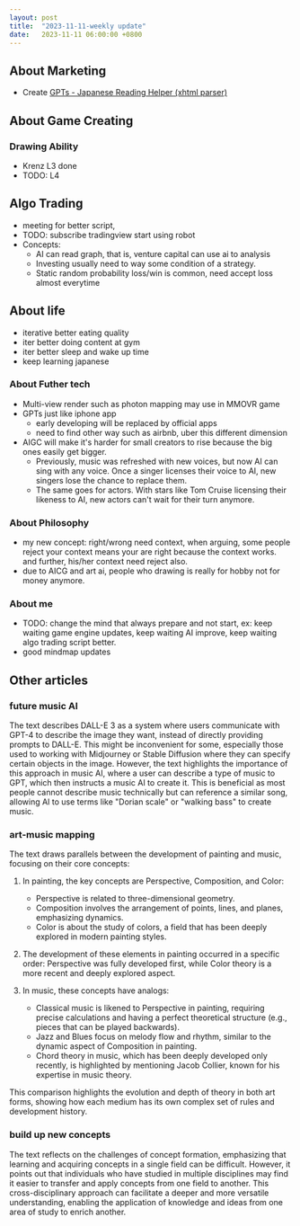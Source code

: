```yaml
---
layout: post
title:  "2023-11-11-weekly update"
date:   2023-11-11 06:00:00 +0800
---
```



## About Marketing
* Create [GPTs - Japanese Reading Helper (xhtml parser)](https://www.youtube.com/watch?v=fFtNaplHDfs)

## About Game Creating

### Drawing Ability
* Krenz L3 done
* TODO: L4

## Algo Trading
* meeting for better script,
* TODO: subscribe tradingview start using robot
* Concepts:
  * AI can read graph, that is, venture capital can use ai to analysis
  * Investing usually need to way some condition of a strategy.
  * Static random probability loss/win is common, need accept loss almost everytime

## About life
* iterative better eating quality
* iter better doing content at gym
* iter better sleep and wake up time
* keep learning japanese

### About Futher tech
* Multi-view render such as photon mapping may use in MMOVR game
* GPTs just like iphone app
  * early developing will be replaced by official apps
  * need to find other way such as airbnb, uber this different dimension
* AIGC will make it's harder for small creators to rise because the big ones easily get bigger. 
  * Previously, music was refreshed with new voices, but now AI can sing with any voice. Once a singer licenses their voice to AI, new singers lose the chance to replace them.
  * The same goes for actors. With stars like Tom Cruise licensing their likeness to AI, new actors can't wait for their turn anymore.

### About Philosophy
* my new concept: right/wrong need context, when arguing, some people reject your context means your are right because the context works. and further, his/her context need reject also.
* due to AICG and art ai, people who drawing is really for hobby not for money anymore.

### About me
* TODO: change the mind that always prepare and not start, ex: keep waiting game engine updates, keep waiting AI improve, keep waiting algo trading script better.
* good mindmap updates

## Other articles

### future music AI
The text describes DALL-E 3 as a system where users communicate with GPT-4 to describe the image they want, instead of directly providing prompts to DALL-E. This might be inconvenient for some, especially those used to working with Midjourney or Stable Diffusion where they can specify certain objects in the image. However, the text highlights the importance of this approach in music AI, where a user can describe a type of music to GPT, which then instructs a music AI to create it. This is beneficial as most people cannot describe music technically but can reference a similar song, allowing AI to use terms like "Dorian scale" or "walking bass" to create music.

### art-music mapping

The text draws parallels between the development of painting and music, focusing on their core concepts:

1.  In painting, the key concepts are Perspective, Composition, and Color:
    
    *   Perspective is related to three-dimensional geometry.
    *   Composition involves the arrangement of points, lines, and planes, emphasizing dynamics.
    *   Color is about the study of colors, a field that has been deeply explored in modern painting styles.
2.  The development of these elements in painting occurred in a specific order: Perspective was fully developed first, while Color theory is a more recent and deeply explored aspect.
    
3.  In music, these concepts have analogs:
    
    *   Classical music is likened to Perspective in painting, requiring precise calculations and having a perfect theoretical structure (e.g., pieces that can be played backwards).
    *   Jazz and Blues focus on melody flow and rhythm, similar to the dynamic aspect of Composition in painting.
    *   Chord theory in music, which has been deeply developed only recently, is highlighted by mentioning Jacob Collier, known for his expertise in music theory.

This comparison highlights the evolution and depth of theory in both art forms, showing how each medium has its own complex set of rules and development history.

### build up new concepts
The text reflects on the challenges of concept formation, emphasizing that learning and acquiring concepts in a single field can be difficult. However, it points out that individuals who have studied in multiple disciplines may find it easier to transfer and apply concepts from one field to another. This cross-disciplinary approach can facilitate a deeper and more versatile understanding, enabling the application of knowledge and ideas from one area of study to enrich another.